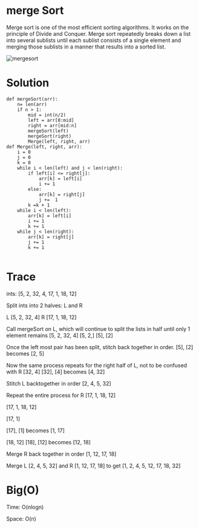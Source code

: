 # merge Sort

Merge sort is one of the most efficient sorting algorithms. It works on the principle of Divide and Conquer. Merge sort repeatedly breaks down a list into several sublists until each sublist consists of a single element and merging those sublists in a manner that results into a sorted list.

![mergesort](https://cdn.programiz.com/cdn/farfuture/PRTu8e23Uz212XPrrzN_uqXkVZVY_E0Ta8GZp61-zvw/mtime:1586425911/sites/tutorial2program/files/merge-sort-example_0.png)


# Solution

```
def mergeSort(arr):
    n= len(arr)
    if n > 1:
        mid = int(n/2)
        left = arr[0:mid]
        right = arr[mid:n]
        mergeSort(left)
        mergeSort(right)
        Merge(left, right, arr)
def Merge(left, right, arr):
    i = 0
    j = 0
    k = 0
    while i < len(left) and j < len(right):
        if left[i] <= right[j]:
            arr[k] = left[i]
            i += 1
        else:
            arr[k] = right[j]
            j +=  1
        k =k + 1
    while i < len(left):
        arr[k] = left[i]
        i += 1
        k += 1
    while j < len(right):
        arr[k] = right[j]
        j += 1
        k += 1
    
```

# Trace

ints: [5, 2, 32, 4, 17, 1, 18, 12]

Split ints into 2 halves: L and R

L [5, 2, 32, 4]
R [17, 1, 18, 12]

Call mergeSort on L, which will continue to split the lists in half until only 1 element remains
[5, 2, 32, 4]
[5, 2,]
[5], [2]

Once the left most pair has been split, stitch back together in order. [5], [2] becomes [2, 5]

Now the same process repeats for the right half of L, not to be confused with R [32, 4] [32], [4] becomes [4, 32]

Stitch L backtogether in order [2, 4, 5, 32]

Repeat the entire process for R [17, 1, 18, 12]

[17, 1, 18, 12]

[17, 1]

[17], [1] becomes [1, 17]

[18, 12]
[18], [12] becomes [12, 18]

Merge R back together in order [1, 12, 17, 18]

Merge L [2, 4, 5, 32] and R [1, 12, 17, 18] to get
[1, 2, 4, 5, 12, 17, 18, 32]


# Big(O)

Time: O(nlogn)

Space: O(n)
